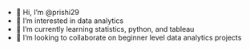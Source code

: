 - 👋 Hi, I’m @prishi29
- 👀 I’m interested in data analytics
- 🌱 I’m currently learning statistics, python, and tableau
- 💞️ I’m looking to collaborate on beginner level data analytics projects 

<!---
prishi29/prishi29 is a ✨ special ✨ repository because its `README.md` (this file) appears on your GitHub profile.
You can click the Preview link to take a look at your changes.
--->
